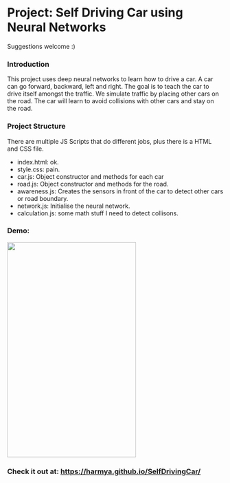 # Project: Self Driving Car using Neural Networks

Suggestions welcome :) 

### Introduction
This project uses deep neural networks to learn how to drive a car.
A car can go forward, backward, left and right. The goal is to teach the car to drive itself amongst the traffic.
We simulate traffic by placing other cars on the road. The car will learn to avoid collisions with other cars and stay on the road.

### Project Structure
There are multiple JS Scripts that do different jobs, plus there is a HTML and CSS file.
- index.html: ok.
- style.css: pain.
- car.js: Object constructor and methods for each car
- road.js: Object constructor and methods for the road.
- awareness.js: Creates the sensors in front of the car to detect other cars or road boundary.
- network.js: Initialise the neural network.
- calculation.js: some math stuff I need to detect collisons.

### Demo:
<img src="https://github.com/harmya/SelfDrivingCar/blob/master/assets/selfDrivingDemo.gif" width="300" height="500" />

### Check it out at: https://harmya.github.io/SelfDrivingCar/
